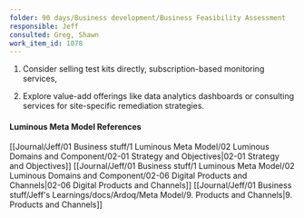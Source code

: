 ```yaml
---
folder: 90 days/Business development/Business Feasibility Assessment
responsible: Jeff
consulted: Greg, Shawn
work_item_id: 1078
---
```

1. Consider selling test kits directly, subscription-based monitoring services, 
 
2. Explore value-add offerings like data analytics dashboards or consulting services for site-specific remediation strategies.


#### Luminous Meta Model References

[[Journal/Jeff/01 Business stuff/1 Luminous Meta Model/02 Luminous Domains and Component/02-01 Strategy and Objectives|02-01 Strategy and Objectives]]
[[Journal/Jeff/01 Business stuff/1 Luminous Meta Model/02 Luminous Domains and Component/02-06 Digital Products and Channels|02-06 Digital Products and Channels]]
[[Journal/Jeff/01 Business stuff/Jeff's Learnings/docs/Ardoq/Meta Model/9. Products and Channels|9. Products and Channels]]

